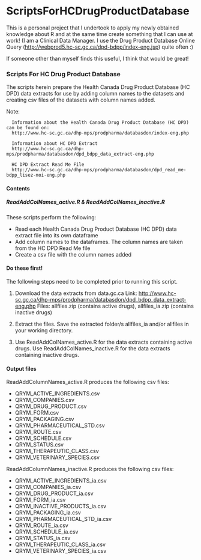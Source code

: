 ScriptsForHCDrugProductDatabase
===============================
This is a personal project that I undertook to apply my newly obtained knowledge about R and at the same time create something that I can use at work! (I am a Clinical Data Manager.  I use the Drug Product Database Online Query (http://webprod5.hc-sc.gc.ca/dpd-bdpp/index-eng.jsp) quite often :)

If someone other than myself finds this useful, I think that would be great!


### Scripts For HC Drug Product Database

The scripts herein prepare the Health Canada Drug Product Database (HC DPD) data extracts for use by adding column names to the datasets and creating csv files of the datasets with column names added.

Note: 

	  Information about the Health Canada Drug Product Database (HC DPD) can be found on:
      http://www.hc-sc.gc.ca/dhp-mps/prodpharma/databasdon/index-eng.php

      Information about HC DPD Extract
      http://www.hc-sc.gc.ca/dhp-mps/prodpharma/databasdon/dpd_bdpp_data_extract-eng.php

      HC DPD Extract Read Me File
      http://www.hc-sc.gc.ca/dhp-mps/prodpharma/databasdon/dpd_read_me-bdpp_lisez-moi-eng.php

#### Contents

##### ReadAddColNames_active.R & ReadAddColNames_inactive.R

These scripts perform the following: 
- Read each Health Canada Drug Product Database (HC DPD) data extract file into its own dataframe
- Add column names to the dataframes. The column names are taken from the HC DPD Read Me file
- Create a csv file with the column names added


#### Do these first!

The following steps need to be completed prior to running this script.

1. Download the data extracts from data.gc.ca
   Link: http://www.hc-sc.gc.ca/dhp-mps/prodpharma/databasdon/dpd_bdpp_data_extract-eng.php
   Files: allfiles.zip (contains active drugs), allfiles_ia.zip (contains inactive drugs)

2. Extract the files.
   Save the extracted folder/s allfiles_ia and/or allfiles in your working directory.

3. Use ReadAddColNames_active.R for the data extracts containing active drugs.
   Use ReadAddColNames_inactive.R for the data extracts containing inactive drugs.

 
#### Output files

ReadAddColumnNames_active.R produces the following csv files:
- QRYM_ACTIVE_INGREDIENTS.csv
- QRYM_COMPANIES.csv
- QRYM_DRUG_PRODUCT.csv
- QRYM_FORM.csv
- QRYM_PACKAGING.csv
- QRYM_PHARMACEUTICAL_STD.csv
- QRYM_ROUTE.csv
- QRYM_SCHEDULE.csv
- QRYM_STATUS.csv
- QRYM_THERAPEUTIC_CLASS.csv
- QRYM_VETERINARY_SPECIES.csv

ReadAddColumnNames_inactive.R produces the following csv files:
- QRYM_ACTIVE_INGREDIENTS_ia.csv
- QRYM_COMPANIES_ia.csv
- QRYM_DRUG_PRODUCT_ia.csv
- QRYM_FORM_ia.csv
- QRYM_INACTIVE_PRODUCTS_ia.csv
- QRYM_PACKAGING_ia.csv
- QRYM_PHARMACEUTICAL_STD_ia.csv
- QRYM_ROUTE_ia.csv
- QRYM_SCHEDULE_ia.csv
- QRYM_STATUS_ia.csv
- QRYM_THERAPEUTIC_CLASS_ia.csv
- QRYM_VETERINARY_SPECIES_ia.csv


